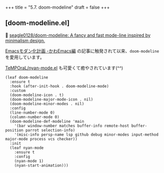 +++
title = "5.7. doom-modeline"
draft = false
+++
## [doom-modeline.el]
🔗 [seagle0128/doom-modeline: A fancy and fast mode-line inspired by minimalism design.](https://github.com/seagle0128/doom-modeline) 

[Emacsモダン化計画 -かわEmacs編](https://qiita.com/Ladicle/items/feb5f9dce9adf89652cf) の記事に触発されて以来、`doom-modeline` を愛用しています。 

[TeMPOraL/nyan-mode.el](https://github.com/TeMPOraL/nyan-mode) も可愛くて癒やされています(^^)

```emacs-lisp
(leaf doom-modeline
  :ensure t
  :hook (after-init-hook . doom-modeline-mode)
  :custom
  (doom-modeline-icon . t)
  (doom-modeline-major-mode-icon . nil)
  (doom-modeline-minor-modes . nil)
  :config
  (line-number-mode 0)
  (column-number-mode 0)
  (doom-modeline-def-modeline 'main
    '(bar window-number matches buffer-info remote-host buffer-position parrot selection-info)
    '(misc-info persp-name lsp github debug minor-modes input-method major-mode process vcs checker))
  :init
  (leaf nyan-mode
	:ensure t
	:config
	(nyan-mode 1)
	(nyan-start-animation)))
```

